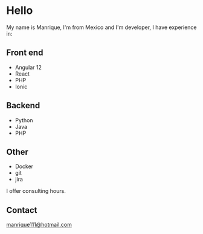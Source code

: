 # Hello

My name is Manrique, I'm from Mexico and I'm developer, 
I have experience in:

## Front end
* Angular 12
* React
* PHP
* Ionic

## Backend
* Python
* Java
* PHP

## Other
* Docker
* git
* jira

I offer consulting hours.

## Contact
manrique111@hotmail.com